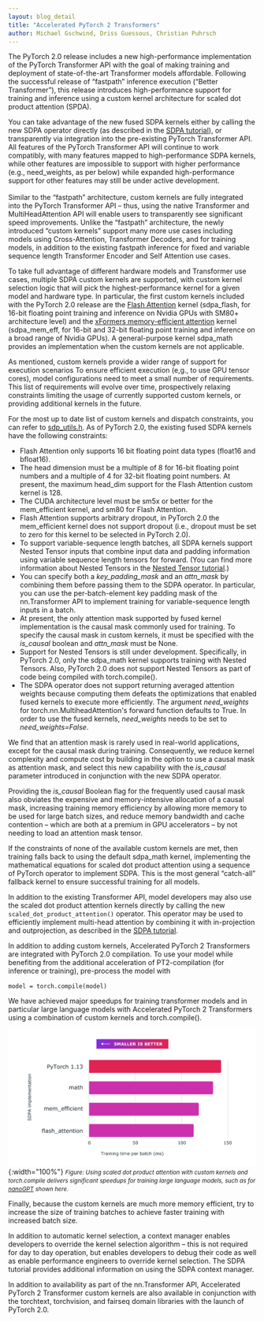 ```yaml
---
layout: blog_detail
title: "Accelerated PyTorch 2 Transformers"
author: Michael Gschwind, Driss Guessous, Christian Puhrsch
---
```


The PyTorch 2.0 release includes a new high-performance implementation of the PyTorch Transformer API with the goal of making training and deployment of state-of-the-art Transformer models affordable.  Following the successful release of “fastpath” inference execution (“Better Transformer”), this release introduces high-performance support for training and inference using a custom kernel architecture for scaled dot product attention (SPDA).  

You can take advantage of the new fused SDPA kernels either by calling the new SDPA operator directly (as described in the [SDPA tutorial](https://pytorch.org/tutorials/intermediate/scaled_dot_product_attention_tutorial.html#beta-implementing-high-performance-transformers-with-scaled-dot-product-attention-sdpa)), or transparently via integration into the pre-existing PyTorch Transformer API.  All features of the PyTorch Transformer API will continue to work compatibly, with many features mapped to high-performance SDPA kernels, while other features are impossible to support with higher performance (e.g., need_weights, as per below) while expanded high-performance support for other features may still be under active development.  \
 \
Similar to the “fastpath” architecture, custom kernels are fully integrated into the PyTorch Transformer API – thus, using the native Transformer and MultiHeadAttention API will enable users to transparently see significant speed improvements.  Unlike the “fastpath” architecture, the newly introduced “custom kernels” support many more use cases including models using Cross-Attention, Transformer Decoders, and for training models, in addition to the existing fastpath inference for fixed and variable sequence length Transformer Encoder and Self Attention use cases.

To take full advantage of different hardware models and Transformer use cases, multiple SDPA custom kernels are supported, with custom kernel selection logic that will pick the highest-performance kernel for a given model and hardware type.  In particular, the first custom kernels included with the PyTorch 2.0 release are the [Flash Attention](https://arxiv.org/abs/2205.14135) kernel (sdpa_flash, for 16-bit floating point training and inference on Nvidia GPUs with SM80+ architecture level) and the [xFormers memory-efficient attention](https://github.com/facebookresearch/xformers) kernel (sdpa_mem_eff, for 16-bit and 32-bit floating point training and inference on a broad range of Nvidia GPUs).  A general-purpose kernel sdpa_math provides an implementation when the custom kernels are not applicable. 

As mentioned, custom kernels provide a wider range of support for execution scenarios To ensure efficient execution (e,g., to use GPU tensor cores), model configurations need to meet a small number of requirements.  This list of requirements will evolve over time, prospectively relaxing constraints limiting the usage of currently supported custom kernels, or providing additional kernels in the future.

For the most up to date list of custom kernels and dispatch constraints, you can refer to [sdp_utils.h](https://github.com/pytorch/pytorch/blob/master/aten/src/ATen/native/transformers/cuda/sdp_utils.h).  As of PyTorch 2.0, the existing fused SDPA kernels have the following constraints:



* Flash Attention only supports 16 bit floating point data types (float16 and bfloat16).
* The head dimension must be a multiple of 8 for 16-bit floating point numbers and a multiple of 4 for 32-bit floating point numbers. At present, the maximum head_dim support for the Flash Attention custom kernel is 128.
* The CUDA architecture level must be sm5x or better for the mem_efficient kernel, and sm80 for Flash Attention.
* Flash Attention supports arbitrary dropout, in PyTorch 2.0 the mem_efficient kernel does not support dropout (i.e., dropout must be set to zero for this kernel to be selected in PyTorch 2.0). 
* To support variable-sequence length batches, all SDPA kernels support Nested Tensor inputs that combine input data and padding information using variable sequence length tensors for forward. (You can find more information about Nested Tensors in the [Nested Tensor tutorial](https://pytorch.org/tutorials/prototype/nestedtensor.html).)
* You can specify both a _key_padding_mask_ and an _attn_mask_ by combining them before passing them to the SDPA operator. In particular, you can use the per-batch-element key padding mask of the nn.Transformer API to implement training for variable-sequence length inputs in a batch.
* At present, the only attention mask supported by fused kernel implementation is the causal mask commonly used for training. To specify the causal mask in custom kernels, it must be specified with the _is_causal_ boolean and _attn_mask_ must be None. 
* Support for Nested Tensors is still under development.  Specifically, in PyTorch 2.0, only the sdpa_math kernel supports training with Nested Tensors. Also, PyTorch 2.0 does not support Nested Tensors as part of code being compiled with torch.compile(). 
* The SDPA operator does not support returning averaged attention weights because computing them defeats the optimizations that enabled fused kernels to execute more efficiently.  The argument _need_weights_ for torch.nn.MultiheadAttention's forward function defaults to True. In order to use the fused kernels, _need_weights_ needs to be set to _need_weights=False_.

We find that an attention mask is rarely used in real-world applications, except for the causal mask during training.  Consequently, we reduce kernel complexity and compute cost by building in the option to use a causal mask as attention mask, and select this new capability with the _is_causal_ parameter introduced in conjunction with the new SDPA operator.  

Providing the _is_causal_ Boolean flag for the frequently used causal mask also obviates the expensive and memory-intensive allocation of a causal mask, increasing training memory efficiency by allowing more memory to be used for large batch sizes, and reduce memory bandwidth and cache contention – which are both at a premium in GPU accelerators – by not needing to load an attention mask tensor.

If the constraints of none of the available custom kernels are met, then training falls back to using the default sdpa_math kernel, implementing the mathematical equations for scaled dot product attention using a sequence of PyTorch operator to implement SDPA.  This is the most general “catch-all” fallback kernel to ensure successful training for all models.

In addition to the existing Transformer API, model developers may also use the scaled dot product attention kernels directly by calling the new `scaled_dot_product_attention()` operator.  This operator may be used to efficiently implement multi-head attention by combining it with in-projection and outprojection, as described in the [SDPA tutorial](https://pytorch.org/tutorials/intermediate/scaled_dot_product_attention_tutorial.html). 

In addition to adding custom kernels, Accelerated PyTorch 2 Transformers are integrated with PyTorch 2.0 compilation.  To use your model while benefiting from the additional acceleration of PT2-compilation (for inference or training), pre-process the model with


```
model = torch.compile(model)
```


We have achieved major speedups for training transformer models and in particular large language models with Accelerated PyTorch 2 Transformers using a combination of custom kernels and torch.compile(). 


![Better Transformer chart](/assets/images/pytorch_better_transformer_chart1.png){:width="100%"}
<small style="line-height: 1.1"><em>Figure: Using scaled dot product attention with custom kernels and torch.compile delivers significant speedups for training large language models, such as for [nanoGPT](https://github.com/karpathy/nanoGPT) shown here.</em></small>

Finally, because the custom kernels are much more memory efficient, try to increase the size of training batches to achieve faster training with increased batch size.

In addition to automatic kernel selection, a context manager enables developers to override the kernel selection algorithm – this is not required for day to day operation, but enables developers to debug their code as well as enable performance engineers to override kernel selection. The SDPA tutorial provides additional information on using the SDPA context manager.

In addition to availability as part of the nn.Transformer API, Accelerated PyTorch 2 Transformer custom kernels are also available in conjunction with the torchtext, torchvision, and fairseq domain libraries with the launch of PyTorch 2.0.